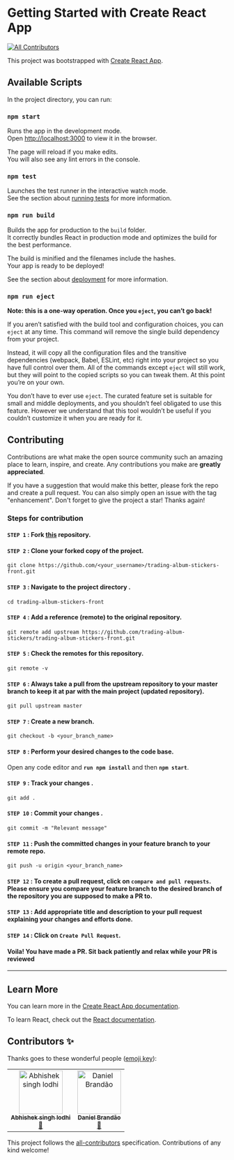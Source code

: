 # Getting Started with Create React App
<!-- ALL-CONTRIBUTORS-BADGE:START - Do not remove or modify this section -->
[![All Contributors](https://img.shields.io/badge/all_contributors-2-orange.svg?style=flat-square)](#contributors-)
<!-- ALL-CONTRIBUTORS-BADGE:END -->

This project was bootstrapped with [Create React App](https://github.com/facebook/create-react-app).

## Available Scripts

In the project directory, you can run:

### `npm start`

Runs the app in the development mode.\
Open [http://localhost:3000](http://localhost:3000) to view it in the browser.

The page will reload if you make edits.\
You will also see any lint errors in the console.

### `npm test`

Launches the test runner in the interactive watch mode.\
See the section about [running tests](https://facebook.github.io/create-react-app/docs/running-tests) for more information.

### `npm run build`

Builds the app for production to the `build` folder.\
It correctly bundles React in production mode and optimizes the build for the best performance.

The build is minified and the filenames include the hashes.\
Your app is ready to be deployed!

See the section about [deployment](https://facebook.github.io/create-react-app/docs/deployment) for more information.

### `npm run eject`

**Note: this is a one-way operation. Once you `eject`, you can’t go back!**

If you aren’t satisfied with the build tool and configuration choices, you can `eject` at any time. This command will remove the single build dependency from your project.

Instead, it will copy all the configuration files and the transitive dependencies (webpack, Babel, ESLint, etc) right into your project so you have full control over them. All of the commands except `eject` will still work, but they will point to the copied scripts so you can tweak them. At this point you’re on your own.

You don’t have to ever use `eject`. The curated feature set is suitable for small and middle deployments, and you shouldn’t feel obligated to use this feature. However we understand that this tool wouldn’t be useful if you couldn’t customize it when you are ready for it.


## Contributing

Contributions are what make the open source community such an amazing place to learn, inspire, and create. Any contributions you make are **greatly appreciated**.

If you have a suggestion that would make this better, please fork the repo and create a pull request. You can also simply open an issue with the tag "enhancement".
Don't forget to give the project a star! Thanks again!

### Steps for contribution

#### `STEP 1` :  Fork [this](https://github.com/trading-album-stickers/trading-album-stickers-front.git) repository.
#### `STEP 2` :  Clone your forked copy of the project.
```
git clone https://github.com/<your_username>/trading-album-stickers-front.git
```
#### `STEP 3` : Navigate to the project directory .
```
cd trading-album-stickers-front
```
#### `STEP 4` : Add a reference (remote) to the original repository.
```
git remote add upstream https://github.com/trading-album-stickers/trading-album-stickers-front.git
```
#### `STEP 5` : Check the remotes for this repository.
```
git remote -v
```
#### `STEP 6` : Always take a pull from the upstream repository to your master branch to keep it at par with the main project (updated repository).
```
git pull upstream master
```
#### `STEP 7` : Create a new branch.
```
git checkout -b <your_branch_name>
```
#### `STEP 8` : Perform your desired changes to the code base.
Open any code editor and **`run npm install`** and then **`npm start`**.
#### `STEP 9` : Track your changes .
```
git add . 
```
#### `STEP 10` : Commit your changes .
```
git commit -m "Relevant message"
```
#### `STEP 11` : Push the committed changes in your feature branch to your remote repo.
```
git push -u origin <your_branch_name>
```
#### `STEP 12` : To create a pull request, click on `compare and pull requests`. Please ensure you compare your feature branch to the desired branch of the repository you are supposed to make a PR to.
#### `STEP 13` : Add appropriate title and description to your pull request explaining your changes and efforts done.
#### `STEP 14` : Click on `Create Pull Request`.

#### Voila! You have made a PR. Sit back patiently and relax while your PR is reviewed
---

## Learn More

You can learn more in the [Create React App documentation](https://facebook.github.io/create-react-app/docs/getting-started).

To learn React, check out the [React documentation](https://reactjs.org/).

## Contributors ✨

Thanks goes to these wonderful people ([emoji key](https://allcontributors.org/docs/en/emoji-key)):

<!-- ALL-CONTRIBUTORS-LIST:START - Do not remove or modify this section -->
<!-- prettier-ignore-start -->
<!-- markdownlint-disable -->
<table>
  <tbody>
    <tr>
      <td align="center"><a href="https://github.com/ABHISHEK-565"><img src="https://avatars.githubusercontent.com/u/80988197?v=4?s=100" width="100px;" alt="Abhishek singh lodhi"/><br /><sub><b>Abhishek singh lodhi</b></sub></a><br /><a href="https://github.com/trading-album-stickers/trading-album-stickers-front/commits?author=ABHISHEK-565" title="Documentation">📖</a></td>
      <td align="center"><a href="https://github.com/dcbCIn"><img src="https://avatars.githubusercontent.com/u/48742131?v=4?s=100" width="100px;" alt="Daniel Brandão"/><br /><sub><b>Daniel Brandão</b></sub></a><br /><a href="https://github.com/trading-album-stickers/trading-album-stickers-front/commits?author=dcbCIn" title="Documentation">📖</a></td>
    </tr>
  </tbody>
</table>

<!-- markdownlint-restore -->
<!-- prettier-ignore-end -->

<!-- ALL-CONTRIBUTORS-LIST:END -->

This project follows the [all-contributors](https://github.com/all-contributors/all-contributors) specification. Contributions of any kind welcome!
